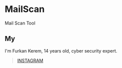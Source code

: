 # MailScan
Mail Scan Tool
## My
I'm Furkan Kerem, 14 years old, cyber security expert.


> [INSTAGRAM](https://Instagram.com/fkerem.py/)
